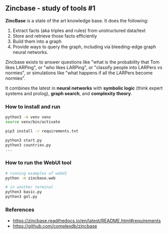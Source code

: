 ## Zincbase - study of tools #1

**ZincBase** is a state of the art knowledge base. It does the following:

1. Extract facts (aka triples and rules) from unstructured data/text
2. Store and retrieve those facts efficiently
3. Build them into a graph
4. Provide ways to query the graph, including via bleeding-edge graph neural networks.

Zincbase exists to answer questions like "what is the probability that Tom likes LARPing", or "who likes LARPing", or "classify people into LARPers vs normies", or simulations like "what happens if all the LARPers become normies".

It combines the latest in **neural networks** with **symbolic logic** (think expert systems and prolog), **graph search**, and **complexity theory**.


### How to install and run
```bash
python3 -m venv venv
source venv/bin/activate

pip3 install -r requirements.txt

python3 start.py
python3 countries.py
...
```

### How to run the WebUI tool
```bash
# running examples of webUI
python -m zincbase.web

# in another terminal
python3 basic.py
python3 gol.py
```

### References

* https://zincbase.readthedocs.io/en/latest/README.html#requirements
* https://github.com/complexdb/zincbase

